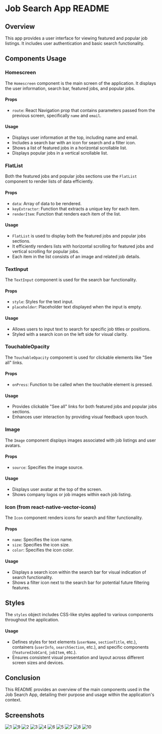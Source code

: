 # Job Search App README

## Overview

This app provides a user interface for viewing featured and popular job listings. It includes user authentication and basic search functionality.

## Components Usage

### Homescreen

The `Homescreen` component is the main screen of the application. It displays the user information, search bar, featured jobs, and popular jobs.

#### Props

- `route`: React Navigation prop that contains parameters passed from the previous screen, specifically `name` and `email`.

#### Usage

- Displays user information at the top, including name and email.
- Includes a search bar with an icon for search and a filter icon.
- Shows a list of featured jobs in a horizontal scrollable list.
- Displays popular jobs in a vertical scrollable list.

### FlatList

Both the featured jobs and popular jobs sections use the `FlatList` component to render lists of data efficiently.

#### Props

- `data`: Array of data to be rendered.
- `keyExtractor`: Function that extracts a unique key for each item.
- `renderItem`: Function that renders each item of the list.

#### Usage

- `FlatList` is used to display both the featured jobs and popular jobs sections.
- It efficiently renders lists with horizontal scrolling for featured jobs and vertical scrolling for popular jobs.
- Each item in the list consists of an image and related job details.

### TextInput

The `TextInput` component is used for the search bar functionality.

#### Props

- `style`: Styles for the text input.
- `placeholder`: Placeholder text displayed when the input is empty.

#### Usage

- Allows users to input text to search for specific job titles or positions.
- Styled with a search icon on the left side for visual clarity.

### TouchableOpacity

The `TouchableOpacity` component is used for clickable elements like "See all" links.

#### Props

- `onPress`: Function to be called when the touchable element is pressed.

#### Usage

- Provides clickable "See all" links for both featured jobs and popular jobs sections.
- Enhances user interaction by providing visual feedback upon touch.

### Image

The `Image` component displays images associated with job listings and user avatars.

#### Props

- `source`: Specifies the image source.

#### Usage

- Displays user avatar at the top of the screen.
- Shows company logos or job images within each job listing.


### Icon (from react-native-vector-icons)

The `Icon` component renders icons for search and filter functionality.

#### Props

- `name`: Specifies the icon name.
- `size`: Specifies the icon size.
- `color`: Specifies the icon color.

#### Usage

- Displays a search icon within the search bar for visual indication of search functionality.
- Shows a filter icon next to the search bar for potential future filtering features.

## Styles

The `styles` object includes CSS-like styles applied to various components throughout the application.

#### Usage

- Defines styles for text elements (`userName`, `sectionTitle`, etc.), containers (`userInfo`, `searchSection`, etc.), and specific components (`featuredJobCard`, `jobItem`, etc.).
- Ensures consistent visual presentation and layout across different screen sizes and devices.

## Conclusion

This README provides an overview of the main components used in the Job Search App, detailing their purpose and usage within the application's context.

## Screenshots
![1](https://github.com/MaameLissa/rn-assignment4-11263472/assets/170031712/9633da84-30dd-4a48-8f36-c481b026b49c)
![9](https://github.com/MaameLissa/rn-assignment4-11263472/assets/170031712/3280cb87-e0c0-49bf-b842-3710ac022d5d)
![2](https://github.com/MaameLissa/rn-assignment4-11263472/assets/170031712/10c53b33-47a6-4a9b-85d8-9da9a329f0b7)
![3](https://github.com/MaameLissa/rn-assignment4-11263472/assets/170031712/c6cae8ab-5b99-467d-a6b8-3b8d4fd9f24c)
![4](https://github.com/MaameLissa/rn-assignment4-11263472/assets/170031712/de2e049a-e370-4be5-87a3-cc794a670e07)
![6](https://github.com/MaameLissa/rn-assignment4-11263472/assets/170031712/49669977-8f02-4fef-8ad4-17f683efad6b)
![5](https://github.com/MaameLissa/rn-assignment4-11263472/assets/170031712/65b524eb-6871-4a01-bf15-de33e9067b1d)
![7](https://github.com/MaameLissa/rn-assignment4-11263472/assets/170031712/4071b521-8ba3-4fb9-9de8-1f840c2d8074)
![8](https://github.com/MaameLissa/rn-assignment4-11263472/assets/170031712/4c66cb2c-7e0e-4322-a8cc-a614aef7261a)
![10](https://github.com/MaameLissa/rn-assignment4-11263472/assets/170031712/19386bca-15d8-43bb-88dc-ee87b85bd255)


